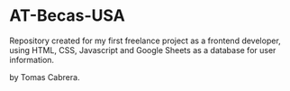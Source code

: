 # AT-Becas-USA
Repository created for my first freelance project as a frontend developer, using HTML, CSS, Javascript and Google Sheets as a database for user information.
      
by Tomas Cabrera.
